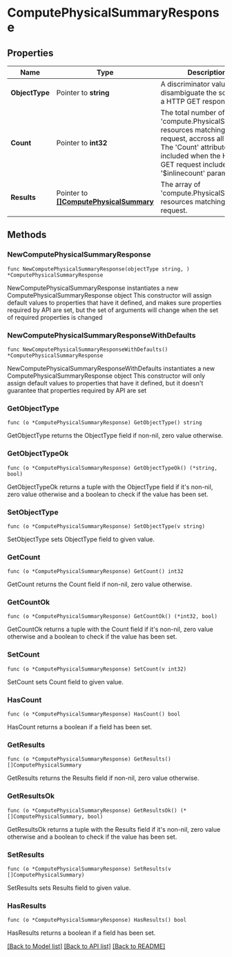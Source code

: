 # ComputePhysicalSummaryResponse

## Properties

Name | Type | Description | Notes
------------ | ------------- | ------------- | -------------
**ObjectType** | Pointer to **string** | A discriminator value to disambiguate the schema of a HTTP GET response body. | 
**Count** | Pointer to **int32** | The total number of &#39;compute.PhysicalSummary&#39; resources matching the request, accross all pages. The &#39;Count&#39; attribute is included when the HTTP GET request includes the &#39;$inlinecount&#39; parameter. | [optional] 
**Results** | Pointer to [**[]ComputePhysicalSummary**](compute.PhysicalSummary.md) | The array of &#39;compute.PhysicalSummary&#39; resources matching the request. | [optional] 

## Methods

### NewComputePhysicalSummaryResponse

`func NewComputePhysicalSummaryResponse(objectType string, ) *ComputePhysicalSummaryResponse`

NewComputePhysicalSummaryResponse instantiates a new ComputePhysicalSummaryResponse object
This constructor will assign default values to properties that have it defined,
and makes sure properties required by API are set, but the set of arguments
will change when the set of required properties is changed

### NewComputePhysicalSummaryResponseWithDefaults

`func NewComputePhysicalSummaryResponseWithDefaults() *ComputePhysicalSummaryResponse`

NewComputePhysicalSummaryResponseWithDefaults instantiates a new ComputePhysicalSummaryResponse object
This constructor will only assign default values to properties that have it defined,
but it doesn't guarantee that properties required by API are set

### GetObjectType

`func (o *ComputePhysicalSummaryResponse) GetObjectType() string`

GetObjectType returns the ObjectType field if non-nil, zero value otherwise.

### GetObjectTypeOk

`func (o *ComputePhysicalSummaryResponse) GetObjectTypeOk() (*string, bool)`

GetObjectTypeOk returns a tuple with the ObjectType field if it's non-nil, zero value otherwise
and a boolean to check if the value has been set.

### SetObjectType

`func (o *ComputePhysicalSummaryResponse) SetObjectType(v string)`

SetObjectType sets ObjectType field to given value.


### GetCount

`func (o *ComputePhysicalSummaryResponse) GetCount() int32`

GetCount returns the Count field if non-nil, zero value otherwise.

### GetCountOk

`func (o *ComputePhysicalSummaryResponse) GetCountOk() (*int32, bool)`

GetCountOk returns a tuple with the Count field if it's non-nil, zero value otherwise
and a boolean to check if the value has been set.

### SetCount

`func (o *ComputePhysicalSummaryResponse) SetCount(v int32)`

SetCount sets Count field to given value.

### HasCount

`func (o *ComputePhysicalSummaryResponse) HasCount() bool`

HasCount returns a boolean if a field has been set.

### GetResults

`func (o *ComputePhysicalSummaryResponse) GetResults() []ComputePhysicalSummary`

GetResults returns the Results field if non-nil, zero value otherwise.

### GetResultsOk

`func (o *ComputePhysicalSummaryResponse) GetResultsOk() (*[]ComputePhysicalSummary, bool)`

GetResultsOk returns a tuple with the Results field if it's non-nil, zero value otherwise
and a boolean to check if the value has been set.

### SetResults

`func (o *ComputePhysicalSummaryResponse) SetResults(v []ComputePhysicalSummary)`

SetResults sets Results field to given value.

### HasResults

`func (o *ComputePhysicalSummaryResponse) HasResults() bool`

HasResults returns a boolean if a field has been set.


[[Back to Model list]](../README.md#documentation-for-models) [[Back to API list]](../README.md#documentation-for-api-endpoints) [[Back to README]](../README.md)



